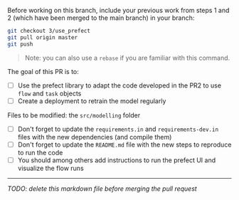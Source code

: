 Before working on this branch, include your previous work from steps 1 and 2 (which have been merged to the main branch) in your branch:

```bash
git checkout 3/use_prefect
git pull origin master
git push
```

> Note: you can also use a `rebase` if you are familiar with this command.

The goal of this PR is to:

- [ ] Use the prefect library to adapt the code developed in the PR2 to use `flow` and `task` objects
- [ ] Create a deployment to retrain the model regularly

Files to be modified: the `src/modelling` folder

- [ ] Don't forget to update the `requirements.in` and `requirements-dev.in` files with the new dependencies (and compile them)
- [ ] Don't forget to update the `README.md` file with the new steps to reproduce to run the code
- [ ] You should among others add instructions to run the prefect UI and visualize the flow runs

___

*TODO: delete this markdown file before merging the pull request*
